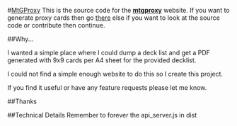 
#[MtGProxy](http://mtgproxy.abicat.com)
This is the source code for the **[mtgproxy](http://mtgproxy.abicat.com)** website. If you want to generate proxy cards then go [there](mtgproxy.abicat.com)
else if you want to look at the source code or contribute then continue.


##Why...

I wanted a simple place where I could dump a deck list and get a PDF generated with 9x9 cards per A4 sheet for the provided decklist.

I could not find a simple enough website to do this so I create this project.

If you find it useful or have any feature requests please let me know.

##Thanks


##Technical Details
Remember to forever the api_server.js in dist

